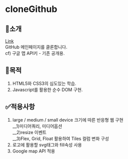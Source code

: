 # cloneGithub

## 🎤소개   
[Link](https://bit.ly/3m6FXiw)   
GitHub 메인페이지를 클론합니다.   
cf) 구글 맵 API키 - 기존 공개용.   

## 🥅목적
1. HTML5와 CSS3의 심도있는 학습.
2. Javascript를 활용한 순수 DOM 구현.

## ✅적용사항
1. large / medium / small device 크기에 따른 반응형 웹 구현   
__1)미디어쿼리, 미디어옵션   
__2)resize 이벤트   
__3)Flex, Grid, Float 활용하여 Tiles 컬럼 변화 구성   
2. 로고에 활용할 svg태그와 fill속성 사용   
3. Google map API 적용   
